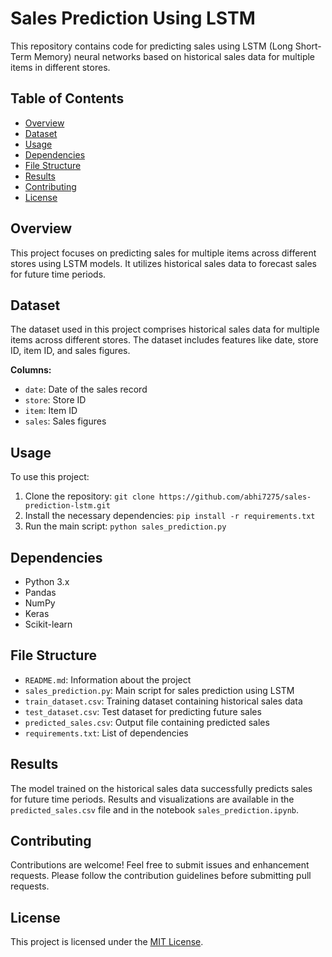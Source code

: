 # Sales Prediction Using LSTM

This repository contains code for predicting sales using LSTM (Long Short-Term Memory) neural networks based on historical sales data for multiple items in different stores.

## Table of Contents
- [Overview](#overview)
- [Dataset](#dataset)
- [Usage](#usage)
- [Dependencies](#dependencies)
- [File Structure](#file-structure)
- [Results](#results)
- [Contributing](#contributing)
- [License](#license)

## Overview

This project focuses on predicting sales for multiple items across different stores using LSTM models. It utilizes historical sales data to forecast sales for future time periods.

## Dataset

The dataset used in this project comprises historical sales data for multiple items across different stores. The dataset includes features like date, store ID, item ID, and sales figures.

**Columns:**
- `date`: Date of the sales record
- `store`: Store ID
- `item`: Item ID
- `sales`: Sales figures

## Usage

To use this project:
1. Clone the repository: `git clone https://github.com/abhi7275/sales-prediction-lstm.git`
2. Install the necessary dependencies: `pip install -r requirements.txt`
3. Run the main script: `python sales_prediction.py`

## Dependencies

- Python 3.x
- Pandas
- NumPy
- Keras
- Scikit-learn

## File Structure

- `README.md`: Information about the project
- `sales_prediction.py`: Main script for sales prediction using LSTM
- `train_dataset.csv`: Training dataset containing historical sales data
- `test_dataset.csv`: Test dataset for predicting future sales
- `predicted_sales.csv`: Output file containing predicted sales
- `requirements.txt`: List of dependencies

## Results

The model trained on the historical sales data successfully predicts sales for future time periods. Results and visualizations are available in the `predicted_sales.csv` file and in the notebook `sales_prediction.ipynb`.

## Contributing

Contributions are welcome! Feel free to submit issues and enhancement requests. Please follow the contribution guidelines before submitting pull requests.

## License

This project is licensed under the [MIT License](LICENSE).


